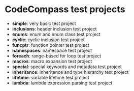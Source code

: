 # CodeCompass test projects
 * **simple**: very basic test project
 * **inclusions**: header inclusion test project
 * **enums**: enum and enum class test project
 * **cyclic**: cyclic inclusion test project
 * **funcptr**: function pointer test project
 * **namespaces**: namespace test project
 * **foreach**: range-based for loop test project
 * **macros**: macro expansion test project
 * **special**: special keywords and metadata test project
 * **inheritance**: inheritance and type hierarchy test project
 * **lifetime**: variable lifetime test project
 * **lambda**: lambda expression parsing test project


